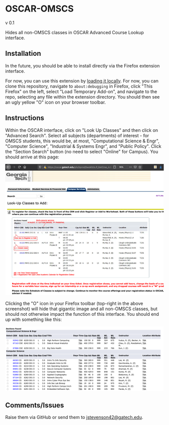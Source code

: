 # OSCAR-OMSCS

v 0.1

Hides all non-OMSCS classes in OSCAR Advanced Course Lookup interface.

## Installation

In the future, you should be able to install directly via the Firefox extension interface.

For now, you can use this extension by [loading it locally](https://extensionworkshop.com/documentation/develop/temporary-installation-in-firefox/). For now, you can clone this repository, navigate to `about:debugging` in Firefox, click "This Firefox" on the left, select "Load Temporary Add-on", and navigate to the repo, selecting any file within the extension directory. You should then see an ugly yellow "O" icon on your browser toolbar.

## Instructions

Within the OSCAR interface, click on "Look Up Classes" and then click on "Advanced Search". Select all subjects (departments) of interest - for OMSCS students, this would be, at most, "Computational Science & Engr", "Computer Science", "Industrial & Systems Engr", and "Public Policy". Click the "Section Search" button (no need to select "Online" for Campus). You should arrive at this page:

![screenshot of oscar course lookup listing](/docs/oscar-screenshot1.png?raw=true)

Clicking the "O" icon in your Firefox toolbar (top-right in the above screenshot) will hide that gigantic image and all non-OMSCS classes, but should not otherwise impact the function of this interface. You should end up with something like this:

![screenshot of cleaned oscar course lookup listing](/docs/oscar-screenshot2.png?raw=true)

## Comments/Issues

Raise them via GitHub or send them to jstevenson42@gatech.edu.
